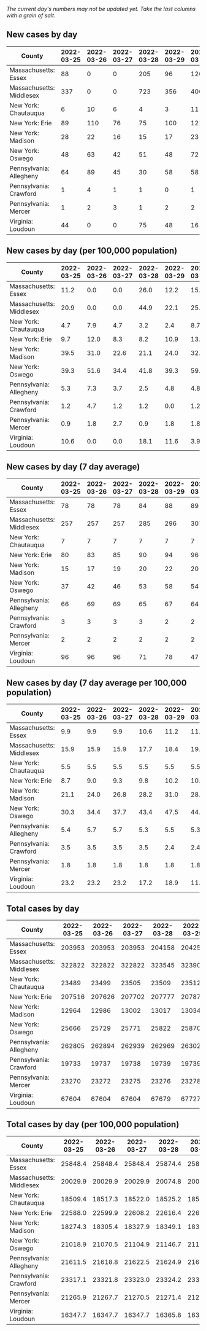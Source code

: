 _The current day's numbers may not be updated yet. Take the last columns with a grain of salt._
## New cases by day

| County | 2022-03-25 | 2022-03-26 | 2022-03-27 | 2022-03-28 | 2022-03-29 | 2022-03-30 | 2022-03-31 |
| --- | --- | --- | --- | --- | --- | --- | --- |
| Massachusetts: Essex | 88 | 0 | 0 | 205 | 96 | 120 |  |
| Massachusetts: Middlesex | 337 | 0 | 0 | 723 | 356 | 406 |  |
| New York: Chautauqua | 6 | 10 | 6 | 4 | 3 | 11 |  |
| New York: Erie | 89 | 110 | 76 | 75 | 100 | 121 |  |
| New York: Madison | 28 | 22 | 16 | 15 | 17 | 23 |  |
| New York: Oswego | 48 | 63 | 42 | 51 | 48 | 72 |  |
| Pennsylvania: Allegheny | 64 | 89 | 45 | 30 | 58 | 58 |  |
| Pennsylvania: Crawford | 1 | 4 | 1 | 1 | 0 | 1 |  |
| Pennsylvania: Mercer | 1 | 2 | 3 | 1 | 2 | 2 |  |
| Virginia: Loudoun | 44 | 0 | 0 | 75 | 48 | 16 |  |

## New cases by day (per 100,000 population)

| County | 2022-03-25 | 2022-03-26 | 2022-03-27 | 2022-03-28 | 2022-03-29 | 2022-03-30 | 2022-03-31 |
| --- | --- | --- | --- | --- | --- | --- | --- |
| Massachusetts: Essex | 11.2 | 0.0 | 0.0 | 26.0 | 12.2 | 15.2 |  |
| Massachusetts: Middlesex | 20.9 | 0.0 | 0.0 | 44.9 | 22.1 | 25.2 |  |
| New York: Chautauqua | 4.7 | 7.9 | 4.7 | 3.2 | 2.4 | 8.7 |  |
| New York: Erie | 9.7 | 12.0 | 8.3 | 8.2 | 10.9 | 13.2 |  |
| New York: Madison | 39.5 | 31.0 | 22.6 | 21.1 | 24.0 | 32.4 |  |
| New York: Oswego | 39.3 | 51.6 | 34.4 | 41.8 | 39.3 | 59.0 |  |
| Pennsylvania: Allegheny | 5.3 | 7.3 | 3.7 | 2.5 | 4.8 | 4.8 |  |
| Pennsylvania: Crawford | 1.2 | 4.7 | 1.2 | 1.2 | 0.0 | 1.2 |  |
| Pennsylvania: Mercer | 0.9 | 1.8 | 2.7 | 0.9 | 1.8 | 1.8 |  |
| Virginia: Loudoun | 10.6 | 0.0 | 0.0 | 18.1 | 11.6 | 3.9 |  |

## New cases by day (7 day average)

| County | 2022-03-25 | 2022-03-26 | 2022-03-27 | 2022-03-28 | 2022-03-29 | 2022-03-30 | 2022-03-31 |
| --- | --- | --- | --- | --- | --- | --- | --- |
| Massachusetts: Essex | 78 | 78 | 78 | 84 | 88 | 89 |  |
| Massachusetts: Middlesex | 257 | 257 | 257 | 285 | 296 | 307 |  |
| New York: Chautauqua | 7 | 7 | 7 | 7 | 7 | 7 |  |
| New York: Erie | 80 | 83 | 85 | 90 | 94 | 96 |  |
| New York: Madison | 15 | 17 | 19 | 20 | 22 | 20 |  |
| New York: Oswego | 37 | 42 | 46 | 53 | 58 | 54 |  |
| Pennsylvania: Allegheny | 66 | 69 | 69 | 65 | 67 | 64 |  |
| Pennsylvania: Crawford | 3 | 3 | 3 | 3 | 2 | 2 |  |
| Pennsylvania: Mercer | 2 | 2 | 2 | 2 | 2 | 2 |  |
| Virginia: Loudoun | 96 | 96 | 96 | 71 | 78 | 47 |  |

## New cases by day (7 day average per 100,000 population)

| County | 2022-03-25 | 2022-03-26 | 2022-03-27 | 2022-03-28 | 2022-03-29 | 2022-03-30 | 2022-03-31 |
| --- | --- | --- | --- | --- | --- | --- | --- |
| Massachusetts: Essex | 9.9 | 9.9 | 9.9 | 10.6 | 11.2 | 11.3 |  |
| Massachusetts: Middlesex | 15.9 | 15.9 | 15.9 | 17.7 | 18.4 | 19.0 |  |
| New York: Chautauqua | 5.5 | 5.5 | 5.5 | 5.5 | 5.5 | 5.5 |  |
| New York: Erie | 8.7 | 9.0 | 9.3 | 9.8 | 10.2 | 10.4 |  |
| New York: Madison | 21.1 | 24.0 | 26.8 | 28.2 | 31.0 | 28.2 |  |
| New York: Oswego | 30.3 | 34.4 | 37.7 | 43.4 | 47.5 | 44.2 |  |
| Pennsylvania: Allegheny | 5.4 | 5.7 | 5.7 | 5.3 | 5.5 | 5.3 |  |
| Pennsylvania: Crawford | 3.5 | 3.5 | 3.5 | 3.5 | 2.4 | 2.4 |  |
| Pennsylvania: Mercer | 1.8 | 1.8 | 1.8 | 1.8 | 1.8 | 1.8 |  |
| Virginia: Loudoun | 23.2 | 23.2 | 23.2 | 17.2 | 18.9 | 11.4 |  |

## Total cases by day

| County | 2022-03-25 | 2022-03-26 | 2022-03-27 | 2022-03-28 | 2022-03-29 | 2022-03-30 | 2022-03-31 |
| --- | --- | --- | --- | --- | --- | --- | --- |
| Massachusetts: Essex | 203953 | 203953 | 203953 | 204158 | 204254 | 204374 |  |
| Massachusetts: Middlesex | 322822 | 322822 | 322822 | 323545 | 323901 | 324307 |  |
| New York: Chautauqua | 23489 | 23499 | 23505 | 23509 | 23512 | 23523 |  |
| New York: Erie | 207516 | 207626 | 207702 | 207777 | 207877 | 207998 |  |
| New York: Madison | 12964 | 12986 | 13002 | 13017 | 13034 | 13057 |  |
| New York: Oswego | 25666 | 25729 | 25771 | 25822 | 25870 | 25942 |  |
| Pennsylvania: Allegheny | 262805 | 262894 | 262939 | 262969 | 263027 | 263085 |  |
| Pennsylvania: Crawford | 19733 | 19737 | 19738 | 19739 | 19739 | 19740 |  |
| Pennsylvania: Mercer | 23270 | 23272 | 23275 | 23276 | 23278 | 23280 |  |
| Virginia: Loudoun | 67604 | 67604 | 67604 | 67679 | 67727 | 67743 |  |

## Total cases by day (per 100,000 population)

| County | 2022-03-25 | 2022-03-26 | 2022-03-27 | 2022-03-28 | 2022-03-29 | 2022-03-30 | 2022-03-31 |
| --- | --- | --- | --- | --- | --- | --- | --- |
| Massachusetts: Essex | 25848.4 | 25848.4 | 25848.4 | 25874.4 | 25886.6 | 25901.8 |  |
| Massachusetts: Middlesex | 20029.9 | 20029.9 | 20029.9 | 20074.8 | 20096.9 | 20122.1 |  |
| New York: Chautauqua | 18509.4 | 18517.3 | 18522.0 | 18525.2 | 18527.5 | 18536.2 |  |
| New York: Erie | 22588.0 | 22599.9 | 22608.2 | 22616.4 | 22627.3 | 22640.4 |  |
| New York: Madison | 18274.3 | 18305.4 | 18327.9 | 18349.1 | 18373.0 | 18405.4 |  |
| New York: Oswego | 21018.9 | 21070.5 | 21104.9 | 21146.7 | 21186.0 | 21245.0 |  |
| Pennsylvania: Allegheny | 21611.5 | 21618.8 | 21622.5 | 21624.9 | 21629.7 | 21634.5 |  |
| Pennsylvania: Crawford | 23317.1 | 23321.8 | 23323.0 | 23324.2 | 23324.2 | 23325.3 |  |
| Pennsylvania: Mercer | 21265.9 | 21267.7 | 21270.5 | 21271.4 | 21273.2 | 21275.0 |  |
| Virginia: Loudoun | 16347.7 | 16347.7 | 16347.7 | 16365.8 | 16377.4 | 16381.3 |  |
